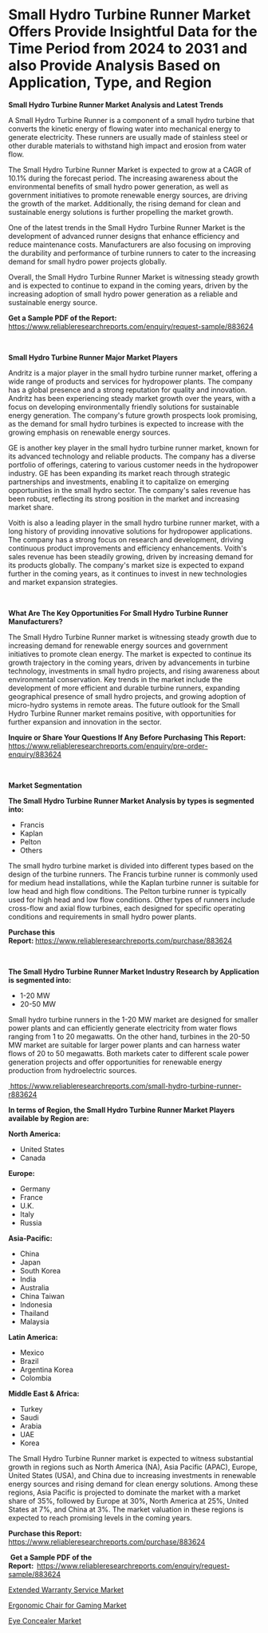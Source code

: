 <p><h1>Small Hydro Turbine Runner Market Offers Provide Insightful Data for the Time Period from 2024 to 2031 and also Provide Analysis Based on Application, Type, and Region</h1></p><p><strong>Small Hydro Turbine Runner Market Analysis and Latest Trends</strong></p>
<p><p>A Small Hydro Turbine Runner is a component of a small hydro turbine that converts the kinetic energy of flowing water into mechanical energy to generate electricity. These runners are usually made of stainless steel or other durable materials to withstand high impact and erosion from water flow.</p><p>The Small Hydro Turbine Runner Market is expected to grow at a CAGR of 10.1% during the forecast period. The increasing awareness about the environmental benefits of small hydro power generation, as well as government initiatives to promote renewable energy sources, are driving the growth of the market. Additionally, the rising demand for clean and sustainable energy solutions is further propelling the market growth.</p><p>One of the latest trends in the Small Hydro Turbine Runner Market is the development of advanced runner designs that enhance efficiency and reduce maintenance costs. Manufacturers are also focusing on improving the durability and performance of turbine runners to cater to the increasing demand for small hydro power projects globally.</p><p>Overall, the Small Hydro Turbine Runner Market is witnessing steady growth and is expected to continue to expand in the coming years, driven by the increasing adoption of small hydro power generation as a reliable and sustainable energy source.</p></p>
<p><strong>Get a Sample PDF of the Report:&nbsp;</strong> <a href="https://www.reliableresearchreports.com/enquiry/request-sample/883624">https://www.reliableresearchreports.com/enquiry/request-sample/883624</a></p>
<p>&nbsp;</p>
<p><strong>Small Hydro Turbine Runner Major Market Players</strong></p>
<p><p>Andritz is a major player in the small hydro turbine runner market, offering a wide range of products and services for hydropower plants. The company has a global presence and a strong reputation for quality and innovation. Andritz has been experiencing steady market growth over the years, with a focus on developing environmentally friendly solutions for sustainable energy generation. The company's future growth prospects look promising, as the demand for small hydro turbines is expected to increase with the growing emphasis on renewable energy sources.</p><p>GE is another key player in the small hydro turbine runner market, known for its advanced technology and reliable products. The company has a diverse portfolio of offerings, catering to various customer needs in the hydropower industry. GE has been expanding its market reach through strategic partnerships and investments, enabling it to capitalize on emerging opportunities in the small hydro sector. The company's sales revenue has been robust, reflecting its strong position in the market and increasing market share.</p><p>Voith is also a leading player in the small hydro turbine runner market, with a long history of providing innovative solutions for hydropower applications. The company has a strong focus on research and development, driving continuous product improvements and efficiency enhancements. Voith's sales revenue has been steadily growing, driven by increasing demand for its products globally. The company's market size is expected to expand further in the coming years, as it continues to invest in new technologies and market expansion strategies.</p></p>
<p>&nbsp;</p>
<p><strong>What Are The Key Opportunities For Small Hydro Turbine Runner Manufacturers?</strong></p>
<p><p>The Small Hydro Turbine Runner market is witnessing steady growth due to increasing demand for renewable energy sources and government initiatives to promote clean energy. The market is expected to continue its growth trajectory in the coming years, driven by advancements in turbine technology, investments in small hydro projects, and rising awareness about environmental conservation. Key trends in the market include the development of more efficient and durable turbine runners, expanding geographical presence of small hydro projects, and growing adoption of micro-hydro systems in remote areas. The future outlook for the Small Hydro Turbine Runner market remains positive, with opportunities for further expansion and innovation in the sector.</p></p>
<p><strong>Inquire or Share Your Questions If Any Before Purchasing This Report:</strong> <a href="https://www.reliableresearchreports.com/enquiry/pre-order-enquiry/883624">https://www.reliableresearchreports.com/enquiry/pre-order-enquiry/883624</a></p>
<p>&nbsp;</p>
<p><strong>Market Segmentation</strong></p>
<p><strong>The Small Hydro Turbine Runner Market Analysis by types is segmented into:</strong></p>
<p><ul><li>Francis</li><li>Kaplan</li><li>Pelton</li><li>Others</li></ul></p>
<p><p>The small hydro turbine market is divided into different types based on the design of the turbine runners. The Francis turbine runner is commonly used for medium head installations, while the Kaplan turbine runner is suitable for low head and high flow conditions. The Pelton turbine runner is typically used for high head and low flow conditions. Other types of runners include cross-flow and axial flow turbines, each designed for specific operating conditions and requirements in small hydro power plants.</p></p>
<p><strong>Purchase this Report:&nbsp;</strong><a href="https://www.reliableresearchreports.com/purchase/883624">https://www.reliableresearchreports.com/purchase/883624</a></p>
<p>&nbsp;</p>
<p><strong>The Small Hydro Turbine Runner Market Industry Research by Application is segmented into:</strong></p>
<p><ul><li>1-20 MW</li><li>20-50 MW</li></ul></p>
<p><p>Small hydro turbine runners in the 1-20 MW market are designed for smaller power plants and can efficiently generate electricity from water flows ranging from 1 to 20 megawatts. On the other hand, turbines in the 20-50 MW market are suitable for larger power plants and can harness water flows of 20 to 50 megawatts. Both markets cater to different scale power generation projects and offer opportunities for renewable energy production from hydroelectric sources.</p></p>
<p><a href="https://www.reliableresearchreports.com/small-hydro-turbine-runner-r883624">&nbsp;https://www.reliableresearchreports.com/small-hydro-turbine-runner-r883624</a></p>
<p><strong>In terms of Region, the Small Hydro Turbine Runner Market Players available by Region are:</strong></p>
<p>
    <p> <strong> North America: </strong>
        <ul>
            <li>United States</li>
            <li>Canada</li>
        </ul>
        </p> 
    <p> <strong> Europe: </strong>
        <ul>
            <li>Germany</li>
            <li>France</li>
            <li>U.K.</li>
            <li>Italy</li>
            <li>Russia</li>
        </ul>
        </p> 
    <p> <strong> Asia-Pacific: </strong>
        <ul>
            <li>China</li>
            <li>Japan</li>
            <li>South Korea</li>
            <li>India</li>
            <li>Australia</li>
            <li>China Taiwan</li>
            <li>Indonesia</li>
            <li>Thailand</li>
            <li>Malaysia</li>
        </ul>
        </p> 
    <p> <strong> Latin America: </strong>
        <ul>
            <li>Mexico</li>
            <li>Brazil</li>
            <li>Argentina Korea</li>
            <li>Colombia</li>
        </ul>
        </p> 
    <p> <strong> Middle East & Africa: </strong>
        <ul>
            <li>Turkey</li>
            <li>Saudi</li>
            <li>Arabia</li>
            <li>UAE</li>
            <li>Korea</li>
        </ul>
    </p>
    </p>
<p><p>The Small Hydro Turbine Runner market is expected to witness substantial growth in regions such as North America (NA), Asia Pacific (APAC), Europe, United States (USA), and China due to increasing investments in renewable energy sources and rising demand for clean energy solutions. Among these regions, Asia Pacific is projected to dominate the market with a market share of 35%, followed by Europe at 30%, North America at 25%, United States at 7%, and China at 3%. The market valuation in these regions is expected to reach promising levels in the coming years.</p></p>
<p><strong>Purchase this Report: </strong><a href="https://www.reliableresearchreports.com/purchase/883624">https://www.reliableresearchreports.com/purchase/883624</a></p>
<p>&nbsp;<strong>Get a Sample PDF of the Report:&nbsp;&nbsp;</strong><a href="https://www.reliableresearchreports.com/enquiry/request-sample/883624">https://www.reliableresearchreports.com/enquiry/request-sample/883624</a></p>
<p><strong></strong></p>
<p><p><a href="https://rainy-horn-d69.notion.site/Extended-Warranty-Service-Market-Size-Market-Outlook-and-Market-Forecast-2024-to-2031-47fe91e23c0a4ae0bbca277d64c3285b">Extended Warranty Service Market</a></p><p><a href="https://lydian-appliance-61d.notion.site/Ergonomic-Chair-for-Gaming-Market-Comprehensive-Assessment-by-Type-Application-and-Geography-6950e80dd6aa42e39f3c14898db37ec9">Ergonomic Chair for Gaming Market</a></p><p><a href="https://summer-dogwood-3e9.notion.site/Eye-Concealer-Market-Share-Evolution-and-Market-Growth-Trends-2024-2031-e061bcac419b414983e78a264a7c4ceb">Eye Concealer Market</a></p></p>